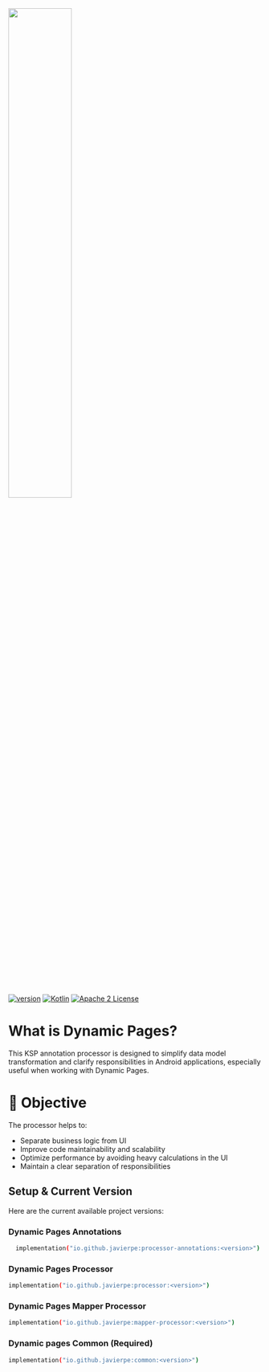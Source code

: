 <img src="https://github.com/user-attachments/assets/8bc82755-fe39-4352-b23e-f586ea311f4d" width=50% height=50%>


[![version](https://img.shields.io/badge/version-1.0.2-yellow.svg)](https://semver.org)
[![Kotlin](https://img.shields.io/badge/Kotlin-2.1.0-blue.svg?style=flat&logo=kotlin)](https://kotlinlang.org)
[![Apache 2 License](https://img.shields.io/github/license/InsertKoinIO/koin)](https://github.com/InsertKoinIO/koin/blob/main/LICENSE.txt)


# What is Dynamic Pages?
 
This KSP annotation processor is designed to simplify data model transformation and clarify responsibilities in Android applications, especially useful when working with Dynamic Pages.

# 🎯 Objective
The processor helps to:

* Separate business logic from UI
* Improve code maintainability and scalability
* Optimize performance by avoiding heavy calculations in the UI
* Maintain a clear separation of responsibilities

## Setup & Current Version

Here are the current available project versions:

### Dynamic Pages Annotations
```bash
  implementation("io.github.javierpe:processor-annotations:<version>")
```

### Dynamic Pages Processor
```bash
implementation("io.github.javierpe:processor:<version>")
```

### Dynamic Pages Mapper Processor
```bash
implementation("io.github.javierpe:mapper-processor:<version>")
```

### Dynamic pages Common (Required)
```bash
implementation("io.github.javierpe:common:<version>")
```
